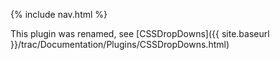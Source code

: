 {% include nav.html %}

This plugin was renamed, see [CSSDropDowns]({{ site.baseurl }}/trac/Documentation/Plugins/CSSDropDowns.html)
